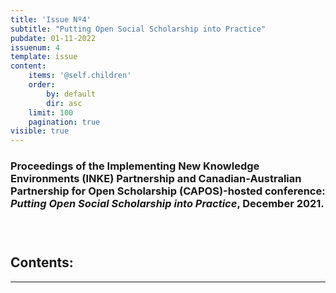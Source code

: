 ```yaml
---
title: 'Issue Nº4'
subtitle: "Putting Open Social Scholarship into Practice"
pubdate: 01-11-2022
issuenum: 4
template: issue
content:
    items: '@self.children'
    order:
        by: default
        dir: asc
    limit: 100
    pagination: true
visible: true
---
```


### 

### Proceedings of the Implementing New Knowledge Environments (INKE) Partnership and Canadian-Australian Partnership for Open Scholarship (CAPOS)-hosted conference: *Putting Open Social Scholarship into Practice*, December 2021.

### &nbsp;

<h2>Contents:</h2>

---
